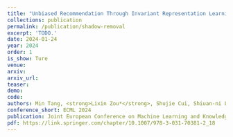 ```yaml
---    
title: "Unbiased Recommendation Through Invariant Representation Learning"
collections: publication
permalink: /publication/shadow-removal
excerpt: 'TODO.'
date: 2024-01-24
year: 2024
order: 1
is_show: Ture
venue: 
arxiv: 
arxiv_url: 
teaser: 
demo: 
code: 
authors: Min Tang, <strong>Lixin Zou*</strong>, Shujie Cui, Shiuan-ni Liang, Zhe Jin (*Corresponding Author)
conference_short: ECML 2024
publication: Joint European Conference on Machine Learning and Knowledge Discovery in Databases. <strong>(CCF-B)</strong>
pdf: https://link.springer.com/chapter/10.1007/978-3-031-70381-2_18
---
```


